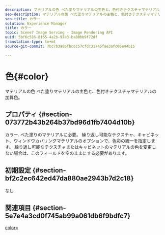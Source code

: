 ```yaml
---
description: マテリアルの色 べた塗りマテリアルの主色と、色付きテクスチャマテリアルの加算色。
seo-description: マテリアルの色 べた塗りマテリアルの主色と、色付きテクスチャマテリアルの加算色。
seo-title: カラー
solution: Experience Manager
title: カラー
topic: Scene7 Image Serving - Image Rendering API
uuid: 5bf6c586-8165-4a2b-97a3-ba88bb9f72df
translation-type: tm+mt
source-git-commit: 7bc7b3a86fbcdc57cfdc31745fae3afc06e44b15

---
```



# 色{#color}

マテリアルの色 べた塗りマテリアルの主色と、色付きテクスチャマテリアルの加算色。

## プロパティ {#section-073772b43b264b37bd96d1fb7404d10b}

カラー. べた塗りのマテリアルに必要。 繰り返し可能なテクスチャ、キャビネット、ウィンドウカバリングマテリアルのオプションで、色彩の統一を指定します。 繰り返し可能なテクスチャまたはキャビネットのマテリアルの色を変更しない場合は、このフィールドを空のままにする必要があります。

## 初期設定 {#section-bf2c2ec642ed47da880ae2943b7d2c18}

なし

## 関連項目 {#section-5e7e4a3cd0f745ab99a061db6f9bdfc7}

[color=](../../../../../ir-api/http-protocol/image-rendering-api-ref/c-ir-http-protocol-ref/c-ir-http-protocol-command-reference/r-ir-http-color.md#reference-ea3cba9edfe94dbab86d8f123a9ed0aa)
